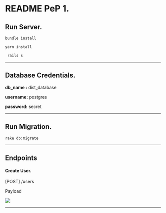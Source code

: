 # README PeP 1.

## Run Server.

```bundle install```

```yarn install```

``` rails s```

---

## Database Credentials.


**db_name :** dist_database

**username:** postgres

**password:** secret

---

## Run Migration.

```rake db:migrate```

---

## Endpoints

#### Create User.


  [POST] /users

  Payload

  ![](app/images/UserPayload.png)

---

